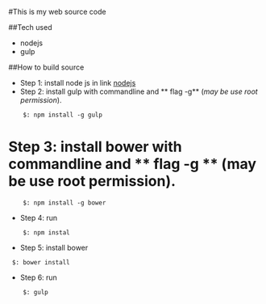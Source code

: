 
#This is my web source code

##Tech used
* nodejs
* gulp

##How to build source

* Step 1: install node js in link [nodejs](https://nodejs.org/en/)
* Step 2: install gulp with commandline and ** flag -g** (_may be use root permission_).
```
    $: npm install -g gulp
```
# Step 3: install bower with commandline and ** flag -g ** (may be use root permission).  
```
    $: npm install -g bower
```
* Step 4: run
```
    $: npm instal
```
* Step 5: install bower
```
 $: bower install

```
* Step 6: run
```
    $: gulp
```